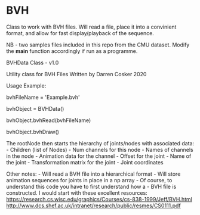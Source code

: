 # BVH
Class to work with BVH files. Will read a file, place it into a convinient format, and allow for fast display/playback of the sequence.

NB - two samples files included in this repo from the CMU dataset. Modify the __main__ function accordingly if run as a programme.

BVHData Class - v1.0

Utility class for BVH Files
Written by Darren Cosker 2020

Usage Example:
    <p>bvhFileName = 'Example.bvh'</p>
    <p>bvhObject = BVHData()</p>
    <p>bvhObject.bvhRead(bvhFileName)</p>
    <p>bvhObject.bvhDraw()</p>

The rootNode then starts the hierarchy of joints/nodes with associated data:
    - Children (list of Nodes)
    - Num channels for this node
    - Names of channels in the node
    - Animation data for the channel
    - Offset for the joint
    - Name of the joint
    - Transformation matrix for the joint
    - Joint coordinates
    
Other notes:
    - Will read a BVH file into a hierarchical format
    - Will store animation sequences for joints in place in a np array
    - Of course, to understand this code you have to first understand how a 
    - BVH file is constructed. I would start with these excellent resources:
        https://research.cs.wisc.edu/graphics/Courses/cs-838-1999/Jeff/BVH.html
        http://www.dcs.shef.ac.uk/intranet/research/public/resmes/CS0111.pdf
